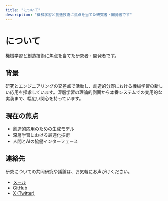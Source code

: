 ```yaml
---
title: "について"
description: "機械学習と創造技術に焦点を当てた研究者・開発者です"
---
```


# について

機械学習と創造技術に焦点を当てた研究者・開発者です。

## 背景

研究とエンジニアリングの交差点で活動し、創造的分野における機械学習の新しい応用を探求しています。深層学習の理論的側面から本番システムでの実用的な実装まで、幅広い関心を持っています。

## 現在の焦点

- 創造的応用のための生成モデル
- 深層学習における最適化技術
- 人間とAIの協働インターフェース

## 連絡先

研究についての共同研究や議論は、お気軽にお声がけください。

- [メール](mailto:kunosho1225@g.ecc.u-tokyo.ac.jp)
- [GitHub](https://github.com/ShoKuno5)
- [X (Twitter)](https://twitter.com/ReplicaSQ)